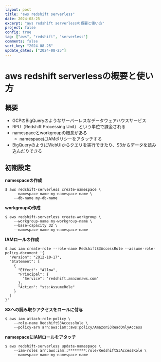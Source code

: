 ```yaml
---
layout: post
title: "aws redshift serverless"
date: 2024-08-25
excerpt: "aws redshift serverlessの概要と使い方"
project: false
config: true
tag: ["aws", "redshift", "serverless"]
comments: false
sort_key: "2024-08-25"
update_dates: ["2024-08-25"]
---
```


# aws redshift serverlessの概要と使い方

## 概要
 - GCPのBigQueryのようなサーバーレスなデータウェアハウスサービス
 - RPU（Redshift Processing Unit）という単位で課金される
 - namespaceとworkgroupの概念がある
   - namespaceにIAMポリシーをアタッチする
 - BigQueryのようにWebUIからクエリを実行できたり、S3からデータを読み込んだりできる

## 初期設定

**namespaceの作成**
```console
$ aws redshift-serverless create-namespace \
    --namespace-name my-namespace-name \
    --db-name my-db-name
```

**workgroupの作成**
```console
$ aws redshift-serverless create-workgroup \
    --workgroup-name my-workgroup-name \
    --base-capacity 32 \
    --namespace-name my-namespace-name
```

**IAMロールの作成**
```console
$ aws iam create-role --role-name RedshiftS3AccessRole --assume-role-policy-document '{
  "Version": "2012-10-17",
  "Statement": [
    {
      "Effect": "Allow",
      "Principal": {
        "Service": "redshift.amazonaws.com"
      },
      "Action": "sts:AssumeRole"
    }
  ]
}'
```

**S3への読み取りアクセスをロールに付与**
```console
$ aws iam attach-role-policy \
    --role-name RedshiftS3AccessRole \
    --policy-arn arn:aws:iam::aws:policy/AmazonS3ReadOnlyAccess
```

**namespaceにIAMロールをアタッチ**
```console
$ aws redshift-serverless update-namespace \
    --iam-roles arn:aws:iam::********:role/RedshiftS3AccessRole \
    --namespace-name my-namespace-name
```

